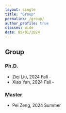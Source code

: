 ```yaml
---
layout: single
title: "Group"
permalink: /group/
author_profile: true
classes: wide
date: 05/01/2024
---
```


## Group

### Ph.D.

* Ziqi Liu, 2024 Fall -
* Xiao Yan, 2024 Fall -


### Master

* Pei Zeng, 2024 Summer

